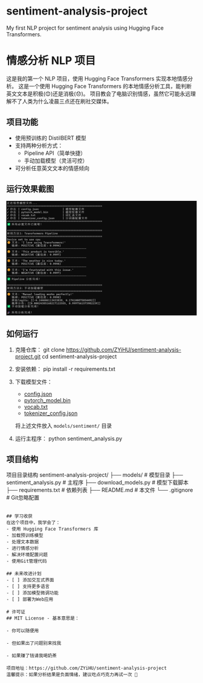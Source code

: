 # sentiment-analysis-project
My first NLP project for sentiment analysis using Hugging Face Transformers.


# 情感分析 NLP 项目

这是我的第一个 NLP 项目，使用 Hugging Face Transformers 实现本地情感分析。
这是一个使用 Hugging Face Transformers 的本地情感分析工具，能判断英文文本是积极(😊)还是消极(😞)。
项目教会了电脑识别情感，虽然它可能永远理解不了人类为什么凌晨三点还在刷社交媒体。



## 项目功能
- 使用预训练的 DistilBERT 模型
- 支持两种分析方式：
  - Pipeline API（简单快捷）
  - 手动加载模型（灵活可控）
- 可分析任意英文文本的情感倾向

## 运行效果截图
![情感分析结果](screenshot.png)  

## 如何运行

1. 克隆仓库：
   git clone https://github.com/ZYiHU/sentiment-analysis-project.git
   cd sentiment-analysis-project
   

2. 安装依赖：
   pip install -r requirements.txt
   

3. 下载模型文件：
   - [config.json](https://huggingface.co/distilbert/distilbert-base-uncased-finetuned-sst-2-english/raw/main/config.json)
   - [pytorch_model.bin](https://huggingface.co/distilbert/distilbert-base-uncased-finetuned-sst-2-english/resolve/main/pytorch_model.bin)
   - [vocab.txt](https://huggingface.co/distilbert/distilbert-base-uncased-finetuned-sst-2-english/raw/main/vocab.txt)
   - [tokenizer_config.json](https://huggingface.co/distilbert/distilbert-base-uncased-finetuned-sst-2-english/raw/main/tokenizer_config.json)
   
   将上述文件放入 `models/sentiment/` 目录

4. 运行主程序：
   python sentiment_analysis.py
   

## 项目结构
项目目录结构
sentiment-analysis-project/
├── models/                  # 模型目录
├── sentiment_analysis.py    # 主程序
├── download_models.py       # 模型下载脚本
├── requirements.txt         # 依赖列表
├── README.md                # 本文件
└── .gitignore               # Git忽略配置
```

## 学习收获
在这个项目中，我学会了：
- 使用 Hugging Face Transformers 库
- 加载预训练模型
- 处理文本数据
- 进行情感分析
- 解决环境配置问题
- 使用Git管理代码

## 未来改进计划
- [ ] 添加交互式界面
- [ ] 支持更多语言
- [ ] 添加模型微调功能
- [ ] 部署为Web应用

# 许可证 
## MIT License - 基本意思是：

- 你可以随便用

- 但如果出了问题别来找我

- 如果赚了钱请我喝奶茶

项目地址：https://github.com/ZYiHU/sentiment-analysis-project
温馨提示：如果分析结果是负面情绪，建议吃点巧克力再试一次 🍫


